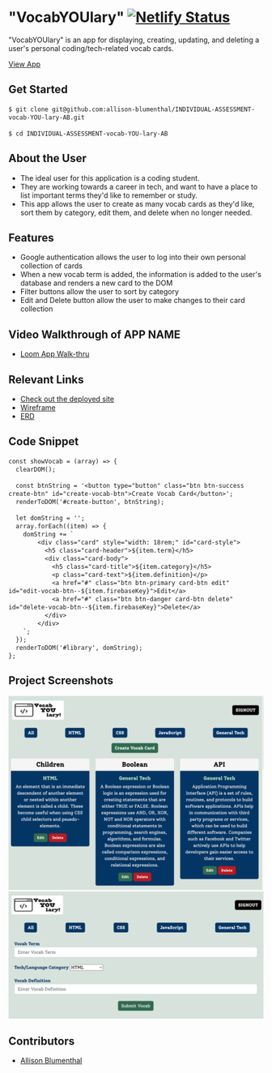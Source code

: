 # "VocabYOUlary" [![Netlify Status](https://api.netlify.com/api/v1/badges/6ea9bf80-ebe1-4973-868b-4b1bb6002c72/deploy-status)](https://app.netlify.com/sites/blumenthal-vocab-you-lary/deploys)

"VocabYOUlary" is an app for displaying, creating, updating, and deleting a user's personal coding/tech-related vocab cards.

[View App](https://blumenthal-vocab-you-lary.netlify.app/)

## Get Started 
```
$ git clone git@github.com:allison-blumenthal/INDIVIDUAL-ASSESSMENT-vocab-YOU-lary-AB.git

$ cd INDIVIDUAL-ASSESSMENT-vocab-YOU-lary-AB
```

## About the User 
- The ideal user for this application is a coding student.
- They are working towards a career in tech, and want to have a place to list important terms they'd like to remember or study.
- This app allows the user to create as many vocab cards as they'd like, sort them by category, edit them, and delete when no longer needed. 

## Features 
- Google authentication allows the user to log into their own personal collection of cards
- When a new vocab term is added, the information is added to the user's database and renders a new card to the DOM
- Filter buttons allow the user to sort by category
- Edit and Delete button allow the user to make changes to their card collection

## Video Walkthrough of APP NAME
- [Loom App Walk-thru](https://www.loom.com/share/64e4e450069a4d1a9bb0caad3b642bef)

## Relevant Links <!-- Link to all the things that are required outside of the ones that have their own section -->
- [Check out the deployed site](https://blumenthal-vocab-you-lary.netlify.app/)
- [Wireframe](https://docs.google.com/presentation/d/1d_CY6ux7L26Ft-ef9gs1dnx38CCsWRFtSJTZ1dn3Huk/edit?usp=sharing)
- [ERD](https://dbdiagram.io/d/63857674c9abfc611175c760) 

## Code Snippet

```
const showVocab = (array) => {
  clearDOM();

  const btnString = '<button type="button" class="btn btn-success create-btn" id="create-vocab-btn">Create Vocab Card</button>';
  renderToDOM('#create-button', btnString);

  let domString = '';
  array.forEach((item) => {
    domString += `
        <div class="card" style="width: 18rem;" id="card-style">
          <h5 class="card-header">${item.term}</h5>
          <div class="card-body">
            <h5 class="card-title">${item.category}</h5>
            <p class="card-text">${item.definition}</p>
            <a href="#" class="btn btn-primary card-btn edit" id="edit-vocab-btn--${item.firebaseKey}">Edit</a>
            <a href="#" class="btn btn-danger card-btn delete" id="delete-vocab-btn--${item.firebaseKey}">Delete</a>
          </div>
        </div>
    `;
  });
  renderToDOM('#library', domString);
};
```

## Project Screenshots <!-- These can be inside of your project. Look at the repos from class and see how the images are included in the readme -->
<img width="1148" alt="Screenshot of Cards" src="assets/cardsScreenshot.png">
<img width="1148" alt="Screenshot of Form" src="assets/formScreenshot.png">

## Contributors
- [Allison Blumenthal](https://github.com/allison-blumenthal)
